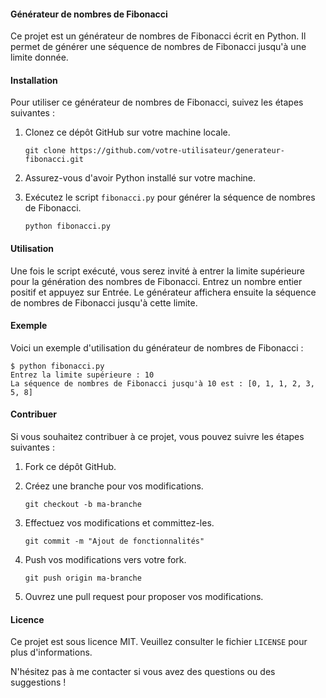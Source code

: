 
#### Générateur de nombres de Fibonacci

Ce projet est un générateur de nombres de Fibonacci écrit en Python. Il permet de générer une séquence de nombres de Fibonacci jusqu'à une limite donnée.

#### Installation

Pour utiliser ce générateur de nombres de Fibonacci, suivez les étapes suivantes :

1. Clonez ce dépôt GitHub sur votre machine locale.
   ```
   git clone https://github.com/votre-utilisateur/generateur-fibonacci.git
   ```

2. Assurez-vous d'avoir Python installé sur votre machine.

3. Exécutez le script `fibonacci.py` pour générer la séquence de nombres de Fibonacci.
   ```
   python fibonacci.py
   ```

#### Utilisation

Une fois le script exécuté, vous serez invité à entrer la limite supérieure pour la génération des nombres de Fibonacci. Entrez un nombre entier positif et appuyez sur Entrée. Le générateur affichera ensuite la séquence de nombres de Fibonacci jusqu'à cette limite.

#### Exemple

Voici un exemple d'utilisation du générateur de nombres de Fibonacci :

```
$ python fibonacci.py
Entrez la limite supérieure : 10
La séquence de nombres de Fibonacci jusqu'à 10 est : [0, 1, 1, 2, 3, 5, 8]
```

#### Contribuer

Si vous souhaitez contribuer à ce projet, vous pouvez suivre les étapes suivantes :

1. Fork ce dépôt GitHub.

2. Créez une branche pour vos modifications.
   ```
   git checkout -b ma-branche
   ```

3. Effectuez vos modifications et committez-les.
   ```
   git commit -m "Ajout de fonctionnalités"
   ```

4. Push vos modifications vers votre fork.
   ```
   git push origin ma-branche
   ```

5. Ouvrez une pull request pour proposer vos modifications.

#### Licence

Ce projet est sous licence MIT. Veuillez consulter le fichier `LICENSE` pour plus d'informations.

N'hésitez pas à me contacter si vous avez des questions ou des suggestions !



